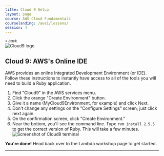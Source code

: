 ```yaml
---
title: Cloud 9 Setup
layout: page
course: AWS Cloud Fundamentals
courselanding: /aws1/lessons/
session: 4
---
```


<div id="wrapper">
  <nav id="toc">
    <small><a style="font-style: italic" href="javascript:history.back()" title="">< back</a></small>
  </nav>
  <div id="content-container">
    <section>
      <a name="workshop"></a>
      <img class="section-image" src="{{ site.url }}/assets/images/cloud9.png" alt="Cloud9 logo">
      <h2 class="section-header">Cloud 9: AWS's Online IDE</h2>
      <p>AWS provides an online Integrated Development Environment (or IDE). Follow these instructions to instantly have access to all of the tools you will need to build a Ruby application.</p>
      <ol>
        <li>Find "Cloud9" in the AWS services menu.</li>
        <li>Click the orange "Create Environment" button.</li>
        <li>Give it a name (MyCloud9Environment, for example) and click Next.</li>
        <li>Don't change any settings on the "Configure Settings" screen; just click next again.</li>
        <li>On the confirmation screen, click "Create Environment."</li>
        <li>Near the bottom, you'll see the command line. Type <code>rvm install 2.5.5</code> to get the correct version of Ruby. This will take a few minutes.</li>
        <img class="screenshot" src="{{site.url}}/assets/images/rvminstall.png" alt="Screenshot of Cloud9 terminal">
      </ol>
      <p><b>You're done!</b> Head back over to the Lambda workshop page to get started.</p>
    </section>
    <hr>
  </div>
</div>